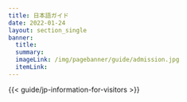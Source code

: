 ```yaml
---
title: 日本語ガイド
date: 2022-01-24
layout: section_single
banner:
  title: 
  summary:
  imageLink: /img/pagebanner/guide/admission.jpg
  itemLink:
---
```


{{< guide/jp-information-for-visitors >}}